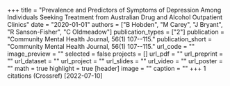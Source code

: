 +++
title = "Prevalence and Predictors of Symptoms of Depression Among Individuals Seeking Treatment from Australian Drug and Alcohol Outpatient Clinics"
date = "2020-01-01"
authors = ["B Hobden", "M Carey", "J Bryant", "R Sanson-Fisher", "C Oldmeadow"]
publication_types = ["2"]
publication = "Community Mental Health Journal, 56(1) 107--115."
publication_short = "Community Mental Health Journal, 56(1) 107--115."
url_code = ""
image_preview = ""
selected = false
projects = []
url_pdf = ""
url_preprint = ""
url_dataset = ""
url_project = ""
url_slides = ""
url_video = ""
url_poster = ""
math = true
highlight = true
[header]
image = ""
caption = ""
+++
1 citations (Crossref) [2022-07-10]
